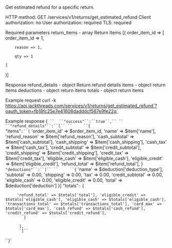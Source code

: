 ### []()





Get estimated refund for a specific return.

HTTP method: GET /services/v1/returns/get_estimated_refund
Client authorization: no
User authorization: required
TLS: required

Required parameters
 return_items - array Return Items
[(
 order_item_id => [
        order_item_id => 1,

        reason => 1,

        qty => 1

    ] 
)] 

Response
 refund_details   - object Return refund details
  items   - object return items
  deductions   - object return items
  totals   - object return items

Example request
        curl -k https://api.jackthreads.com/services/v1/returns/get_estimated_refund`?oauth_token=fb18fc25e7e41608dadddcf567e9fe22q`

Example response
        {`
``  ``"success"``:``true``,``
``  ``"refund_details"``:``[``
``     ``{`     
            "items"`:``[`
                'order_item_id' => $order_item_id,
                'name' => $item['name'], 
                'refund_reason' => $item['refund_reason'], 
                'cash_subtotal' => $item['cash_subtotal'],
                'cash_shipping' => $item['cash_shipping'],
                'cash_tax' => $item['cash_tax'],
                'credit_subtotal' => $item['credit_subtotal'],
                'credit_shipping' => $item['credit_shipping'],
                'credit_tax' => $item['credit_tax'],
                'eligible_cash' => $item['eligible_cash'],
                'eligible_credit' => $item['eligible_credit'],
                'refund_total' => $item['refund_total'],
             }
             `"deductions"``:``[``
``     ``{`
        'name' => $deduction['deduction_type'], 
         'subtotal' => 0.00, 'shipping' => 0.00, 'tax' => 0.00, 'credit_subtotal' => 0.00, 'eligible_cash' => 0.00, 'eligible_credit' => 0.00, 'total' => $deduction['deduction']
             }]
         "totals"`:`
            {

         'refund_total' => $totals['total'], 'eligible_credit' => $totals['eligible_cash'], 'eligible_cash' => $totals['eligible_cash'], 'transactions_total' => $totals['transactions_total'], 'card_max' => $totals['card_max'], 'cash_refund' => $totals['cash_refund'], 'credit_refund' => $totals['credit_refund'],
            }

          ],
          `]``
``}`